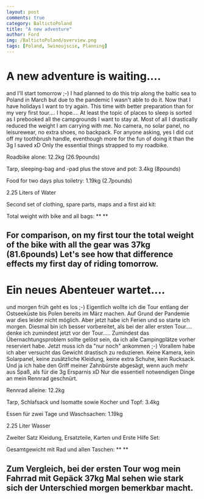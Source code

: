 ```yaml
---
layout: post
comments: true
category: BaltictoPoland
title: "A new adventure"
author: Ford
img: /BaltictoPoland/overview.png
tags: [Poland, Swinoujscie, Planning]
---
```

# A new adventure is waiting....
and I'll start tomorrow ;-)
I had planned to do this trip along the baltic sea to Poland in March but due to the pandemic
I wasn't able to do it. Now that I have holidays I want to try again.
This time with better preparation than for my very first tour.... I hope....
At least the topic of places to sleep is sorted as I prebooked all the campgrounds I want to stay at.
Most of all I drastically reduced the weight I am carrying with me. 
No camera, no solar panel, no leisurewear, no extra shoes, no backpack.
For anyone asking, yes I did cut off my toothbrush handle, eventhough more for the fun of doing it
than the 3g I saved xD
Only the essential things strapped to my roadbike. 

Roadbike alone: 12.2kg (26.9pounds)

Tarp, sleeping-bag and -pad plus the stove and pot: 3.4kg (8pounds)

Food for two days plus toiletry: 1.19kg (2.7pounds)

2.25 Liters of Water

Second set of clothing, spare parts, maps and a first aid kit:

Total weight with bike and all bags: ** **

For comparison, on my first tour the total weight of the bike with all the gear was **37kg (81.6pounds)**
Let's see how that difference effects my first day of riding tomorrow.
---
# Ein neues Abenteuer wartet....
und morgen früh geht es los ;-)
Eigentlich wollte ich die Tour entlang der Ostseeküste bis Polen bereits im März machen.
Auf Grund der Pandemie war dies leider nicht möglich. Aber jetzt habe ich Ferien und so 
starte ich morgen. Diesmal bin ich besser vorbereitet, als bei der aller ersten Tour....
denke ich zumindest jetzt vor der Tour.....
Zumindest das Übernachtungsproblem sollte gelöst sein, da ich alle Campingplätze vorher reserviert habe.
Jetzt muss ich da "nur noch" ankommen ;-)
Vorallem habe ich aber versucht das Gewicht drastisch zu reduzieren.
Keine Kamera, kein Solarpanel, keine zusätzliche Kleidung, keine extra Schuhe, kein Rucksack.
Und ja ich habe den Griff meiner Zahnbürste abgesägt, wenn auch mehr aus Spaß, als für die 3g Ersparnis xD
Nur die essentiell notwendigen Dinge an mein Rennrad geschnürt.

Rennrad alleine: 12.2kg

Tarp, Schlafsack und Isomatte sowie Kocher und Topf: 3.4kg

Essen für zwei Tage und Waschsachen: 1.19kg

2.25 Liter Wasser

Zweiter Satz Kleidung, Ersatzteile, Karten und Erste Hilfe Set:

Gesamtgewicht mit Rad und allen Taschen: ** **

Zum Vergleich, bei der ersten Tour wog mein Fahrrad mit Gepäck **37kg** 
Mal sehen wie stark sich der Unterschied morgen bemerkbar macht.
---
